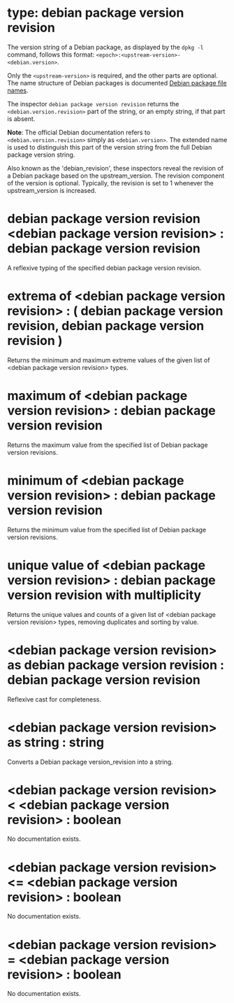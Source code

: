 # type: debian package version revision

The version string of a Debian package, as displayed by the ```dpkg -l``` command, follows this format: ```<epoch>:<upstream-version>-<debian.version>```.

Only the ```<upstream-version>``` is required, and the other parts are optional. The name structure of Debian packages is documented [Debian package file names](https://www.debian.org/doc/manuals/debian-reference/ch02.en.html#_debian_package_file_names).

The inspector ```debian package version revision``` returns the ```<debian.version.revision>``` part of the string, or an empty string, if that part is absent.

<strong>Note</strong>: The official Debian documentation refers to ```<debian.version.revision>``` simply as ```<debian.version>```. The extended name is used to distinguish this part of the version string from the full Debian package version string.

Also known as the &#39;debian_revision&#39;, these inspectors reveal the revision of a Debian package based on the upstream_version. The revision component of the version is optional. Typically, the revision is set to 1 whenever the upstream_version is increased.

# debian package version revision &lt;debian package version revision&gt; : debian package version revision

A reflexive typing of the specified debian package version revision.

# extrema of &lt;debian package version revision&gt; : ( debian package version revision, debian package version revision )

Returns the minimum and maximum extreme values of the given list of &lt;debian package version revision&gt; types.

# maximum of &lt;debian package version revision&gt; : debian package version revision

Returns the maximum value from the specified list of Debian package version revisions.

# minimum of &lt;debian package version revision&gt; : debian package version revision

Returns the minimum value from the specified list of Debian package version revisions.

# unique value of &lt;debian package version revision&gt; : debian package version revision with multiplicity

Returns the unique values and counts of a given list of &lt;debian package version revision&gt; types, removing duplicates and sorting by value.

# &lt;debian package version revision&gt; as debian package version revision : debian package version revision

Reflexive cast for completeness.

# &lt;debian package version revision&gt; as string : string

Converts a Debian package version_revision into a string.

# &lt;debian package version revision&gt; &lt; &lt;debian package version revision&gt; : boolean

No documentation exists.

# &lt;debian package version revision&gt; &lt;= &lt;debian package version revision&gt; : boolean

No documentation exists.

# &lt;debian package version revision&gt; = &lt;debian package version revision&gt; : boolean

No documentation exists.
